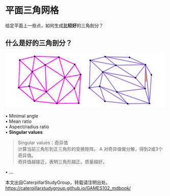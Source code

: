 # 平面三角网格

给定平面上一些点，如何生成**比较好**的三角剖分？   

## 什么是好的三角剖分？   

![](../assets/采样19.png)    

• Minimal angle   
• Mean ratio   
• Aspect/radius ratio   
• **Singular values**    

> Singular values：奇异值    
计算当前三角形到正三角形的变换矩阵。 A 对奇异值做分解，得到2或3个奇异值。   
奇异值越接近，表明三角形越正。质量越好。     

• …   

本文出自CaterpillarStudyGroup，转载请注明出处。
https://caterpillarstudygroup.github.io/GAMES102_mdbook/  
